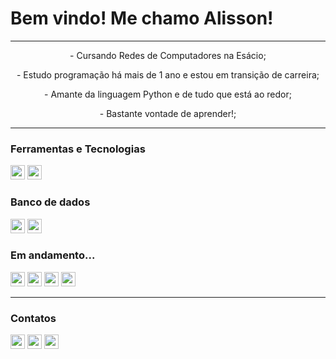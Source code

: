 **<h1>Bem vindo! Me chamo Alisson!</h1>**
<hr>
<p align="center">- Cursando Redes de Computadores na Esácio;</p>
<p align="center">- Estudo programação há mais de 1 ano e estou em transição de carreira;</p>
<p align="center">- Amante da linguagem Python e de tudo que está ao redor;</p>
<p align="center">- Bastante vontade de aprender!;</p>
<hr>

**<h3>Ferramentas e Tecnologias</h3>**
  <p><img src="https://img.shields.io/badge/Python-3776AB?style=for-the-badge&logo=python&logoColor=white" height="23"/>
  <img src="https://img.shields.io/badge/PyCharm-000000.svg?&style=for-the-badge&logo=PyCharm&logoColor=white" height="23"/>
  <imgsrc="https://img.shields.io/badge/Windows-0078D6?style=for-the-badge&logo=windows&logoColor=white" height="23"</p>

**<h3>Banco de dados</h3>**
  <p><img src="https://img.shields.io/badge/MySQL-00000F?style=for-the-badge&logo=mysql&logoColor=white" height="23"/>
  <img src="https://img.shields.io/badge/SQLite-07405E?style=for-the-badge&logo=sqlite&logoColor=white" height="23"/></p>

**<h3>Em andamento...</h3>**
  <p><img src="https://img.shields.io/badge/Flask-000000?style=for-the-badge&logo=flask&logoColor=white" height="23"/>
  <img src="https://img.shields.io/badge/HTML5-E34F26?style=for-the-badge&logo=html5&logoColor=white" height="23"/>
  <img src="https://img.shields.io/badge/CSS3-1572B6?style=for-the-badge&logo=css3&logoColor=white" height="23"/>
  <img src="https://img.shields.io/badge/Bootstrap-563D7C?style=for-the-badge&logo=bootstrap&logoColor=white" height="23"/></p>
<hr>

**<h3>Contatos</h3>**
<div>
<a href="https://instagram.com/alencar.st" target="_blank"><img src="https://img.shields.io/badge/-Instagram-%23E4405F?style=for-the-badge&logo=instagram&logoColor=white" target="_blank" height="23"></a>
<a href = "mailto:alissonsts910@gmail.com"><img src="https://img.shields.io/badge/Gmail-D14836?style=for-the-badge&logo=gmail&logoColor=white" target="_blank" height="23"></a>
<a href="https://www.linkedin.com/in/alisson-alencar99/" target="_blank" height="23"><img src="https://img.shields.io/badge/-LinkedIn-%230077B5?style=for-the-badge&logo=linkedin&logoColor=white" target="_blank" height="23"></a>
</div>
